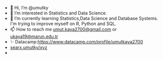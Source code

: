 - 👋 Hi, I’m @umutky
- 👀 I’m interested in Statistics and Data Science.
- 🌱 I’m currently learning Statistics,Data Science and Database Systems. I'm trying to improve myself on R, Python and SQL. 
- 📫 How to reach me umut.kaya2700@gmail.com or ukaya19@marun.edu.tr
- ✨ Datacamp:https://www.datacamp.com/profile/umutkaya2700
- [searx.umutky/xyz](https://searx.umutky.xyz/)
- <i class="fas fa-search"></i>
<!---
umutky/umutky is a ✨ special ✨ repository because its `README.md` (this file) appears on your GitHub profile.
You can click the Preview link to take a look at your changes.
--->
